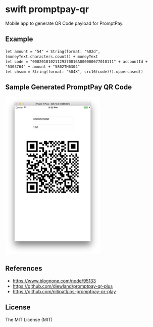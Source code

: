 # swift promptpay-qr
Mobile app to generate QR Code payload for PromptPay.

## Example
```
let amount = "54" + String(format: "%02d", (moneyText.characters.count)) + moneyText
let code = "00020101021129370016A000000677010111" + accountId + "5303764" + amount + "5802TH6304"
let chsum = String(format: "%04X", crc16(code)!).uppercased()
```

## Sample Generated PromptPay QR Code
<p align="left">
  <img src="screenshot.png" width="300" />
</p>

## References
- https://www.blognone.com/node/95133
- https://github.com/diewland/promptpay-qr-plus
- https://github.com/nitipatl/ios-promptpay-qr-play

## License
The MIT License (MIT)
